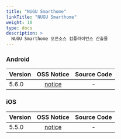 ```yaml
---
title: "NUGU Smarthome"
linkTitle: "NUGU Smarthome"
weight: 10
type: docs
description: >
  NUGU Smarthome 오픈소스 컴플라이언스 산출물
---
```


### Android

| Version | OSS Notice | Source Code |
|---|:---:|:---:|
| 5.6.0 | [notice](https://opensource.sktelecom.com/compliance_artifacts/nugu_smarthome/android/5.6.0/Smarthome_android_5.6.0_OSS_Notice.htm)  | - |

### iOS

| Version | OSS Notice | Source Code |
|---|:---:|:---:|
| 5.5.0 | [notice](https://opensource.sktelecom.com/compliance_artifacts/nugu_smarthome/ios/5.5.0/Smarthome_ios_5.5.0_OSS_Notice.html)  | - |